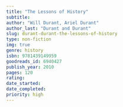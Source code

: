 ```yaml
---
title: "The Lessons of History"
subtitle: 
author: "Will Durant, Ariel Durant"
author_last: "Durant and Durant"
slug: durant-durant-the-lessons-of-history
type: non-fiction
img: true
genre: history
isbn: 9781439149959
goodreads_id: 6940427
publish_year: 2010
pages: 120
rating: 
date_started:
date_completed:
priority: high
---
```

